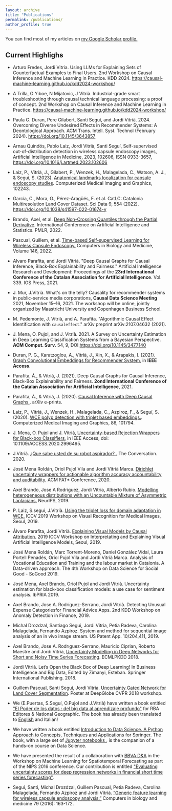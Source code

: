 ```yaml
---
layout: archive
title: "Publications"
permalink: /publications/
author_profile: true
---
```


You can find most of my articles on <u><a href="https://scholar.google.com/citations?user=BZfj2c8AAAAJ">my Google Scholar profile</a>.</u>

## Current Highlighs

+ Arturo Fredes, Jordi Vitria. Using LLMs for Explaining Sets of Counterfactual Examples to Final Users. 2nd Workshop on Causal Inference and Machine Learning in Practice. KDD 2024. https://causal-machine-learning.github.io/kdd2024-workshop/

+ A Trilla, O Yiboe, N Mijatovic, J Vitrià. Industrial-grade smart troubleshooting through causal technical language processing: a proof of concept. 2nd Workshop on Causal Inference and Machine Learning in Practice. https://causal-machine-learning.github.io/kdd2024-workshop/

+ Paula G. Duran, Pere Gilabert, Santi Seguí, and Jordi Vitrià. 2024. Overcoming Diverse Undesired Effects in Recommender Systems: A Deontological Approach. ACM Trans. Intell. Syst. Technol (February 2024). https://doi.org/10.1145/3643857
  
+ Arnau Quindós, Pablo Laiz, Jordi Vitrià, Santi Seguí, Self-supervised out-of-distribution detection in wireless capsule endoscopy images,
Artificial Intelligence in Medicine, 2023, 102606, ISSN 0933-3657, https://doi.org/10.1016/j.artmed.2023.102606

+ Laiz, P., Vitrià, J., Gilabert, P., Wenzek, H., Malagelada, C., Watson, A. J., & Seguí, S. (2023). <u><a href="https://doi.org/10.1016/j.compmedimag.2023.102243"> Anatomical landmarks localization for capsule endoscopy studies</a></u>. Computerized Medical Imaging and Graphics, 102243.

+ García, C., Mora, O., Pérez-Aragüés, F. et al. CatLC: Catalonia Multiresolution Land Cover Dataset. Sci Data 9, 554 (2022). https://doi.org/10.1038/s41597-022-01674-y

+ Brando, Axel, et al. <u><a href="https://proceedings.mlr.press/v151/brando22a.html"> Deep Non-Crossing Quantiles through the Partial Derivative</a></u>. International Conference on Artificial Intelligence and Statistics. PMLR, 2022.

+ Pascual, Guillem, et al. <u><a href="https://authors.elsevier.com/c/1f8F62OYd01i7"> Time-based Self-supervised Learning for Wireless Capsule Endoscopy.</a></u> Computers in Biology and Medicine, Volume 146, 2022.

+ Alvaro Parafita, and Jordi Vitrià. "Deep Causal Graphs for Causal Inference, Black-Box Explainability and Fairness." Artificial Intelligence Research and Development: Proceedings of the **23rd International Conference of the Catalan Association for Artificial Intelligence**. Vol. 339. IOS Press, 2021.

+ J. Mur, J.Vitrià. What's on the telly? Causality for recommender systems in public-service media
corporations, **Causal Data Science Meeting** 2021, November 15–16, 2021. The workshop will be online, jointly organized by Maastricht University and Copenhagen Business School.

+ M. Pedemonte, J. Vitrià, and A. Parafita. "Algorithmic Causal Effect Identification with `causaleffect`." arXiv preprint arXiv:2107.04632 (2021).

+ J. Mena, O. Pujol, and J. Vitrià. 2021. A Survey on Uncertainty Estimation in Deep Learning Classification Systems from a Bayesian Perspective. **ACM Comput. Surv.** 54, 9, DOI:https://doi.org/10.1145/3477140

+ Duran, P. G., Karatzoglou, A., Vitrià, J., Xin, X., & Arapakis, I. (2021). <u><a href="https://ieeexplore.ieee.org/stamp/stamp.jsp?tp=&arnumber=9481221">Graph Convolutional Embeddings for Recommender System</a></u>, in **IEEE Access**. 

+ Parafita, Á., & Vitrià, J. (2021). Deep Causal Graphs for Causal Inference, Black-Box Explainability and Fairness. **2ond International Conference of the Catalan Association for Artificial Intelligence**, 2021. 

+ Parafita, Á., & Vitrià, J. (2020). <u><a href="https://arxiv.org/abs/2006.08380">Causal Inference with Deep Causal Graphs</a>.</u>. arXiv e-prints.

+ Laiz, P., Vitrià, J., Wenzek, H., Malagelada, C., Azpiroz, F., & Seguí, S. (2020). <u><a href="https://www.sciencedirect.com/science/article/abs/pii/S0895611120300896">WCE polyp detection with triplet based embeddings</a>.</u>. Computerized Medical Imaging and Graphics, 86, 101794.

+ J. Mena, O. Pujol and J. Vitrià, <u><a href="https://ieeexplore.ieee.org/stamp/stamp.jsp?tp=&arnumber=9097854"> Uncertainty-based Rejection Wrappers for Black-box Classifiers</a>,</u> in IEEE Access, doi: 10.1109/ACCESS.2020.2996495.

+ J.Vitrià. <u><a href="https://theconversation.com/que-sabe-de-usted-su-robot-aspirador-129652">¿Que sabe usted de su robot aspirador? </a>.</u> The Conversation. 2020.

+ José Mena Roldán, Oriol Pujol Vila and Jordi Vitrià Marca. <u><a href="https://arxiv.org/abs/1912.12628">Dirichlet uncertainty wrappers for actionable algorithm accuracy accountability and auditability</a>.</u> ACM FAT* Conference, 2020. 

+ Axel Brando, Jose A Rodriguez, Jordi Vitria, Alberto Rubio. <u><a href="https://papers.nips.cc/paper/9087-modelling-heterogeneous-distributions-with-an-uncountable-mixture-of-asymmetric-laplacians.pdf">Modelling heterogeneous distributions with an Uncountable Mixture of Asymmetric Laplacians</a>.</u> NeurIPS, 2019.

+ P. Laiz, S.seguí, J.Vitrià. <u><a href="http://openaccess.thecvf.com/content_ICCVW_2019/papers/VRMI/Laiz_Using_the_Triplet_Loss_for_Domain_Adaptation_in_WCE_ICCVW_2019_paper.pdf"> Using the triplet loss for domain adaptation in WCE</a>.</u> ICCV 2019 Workshop on Visual Recognition for Medical Images, Seoul, 2019.

+ Álvaro Parafita, Jordi Vitrià. <u><a href="https://arxiv.org/abs/1909.08891">Explaining Visual Models by Causal Attribution</a>.</u> 2019 ICCV Workshop on Interpretating and Explaining Visual Artificial Intelligence Models, Seoul, 2019.

+ José Mena Roldán, Marc Torrent-Moreno, Daniel González Vidal, Laura Portell Penadés, Oriol Pujol Vila and Jordi Vitrià Marca. Analysis of Vocational Education and Training and the labour market in Catalonia. A Data-driven approach.
The 4th Workshop on Data Science for Social Good - SoGood 2019.

+ José Mena, Axel Brando, Oriol Pujol and Jordi Vitrià. Uncertainty estimation for black-box classification models: a use case for sentiment analysis. IbPRIA 2019. 

+ Axel Brando, Jose A. Rodríguez-Serrano, Jordi Vitrià. Detecting Unusual Expense Categoriesfor Financial Advice Apps. 2nd KDD Workshop on Anomaly Detection in Finance, 2019.

+ Michal Drozdzal, Santiago Segui, Jordi Vitria, Petia Radeva, Carolina Malagelada, Fernando Azpiroz. System and method for sequential image analysis of an in vivo image stream. US Patent App. 10/204,411, 2019.

+ Axel Brando, Jose A. Rodrıguez-Serrano, Mauricio Ciprian, Roberto Maestre and Jordi Vitrià, <u><a href="https://arxiv.org/pdf/1807.09011.pdf"> Uncertainty Modelling in Deep Networks for Short and Noisy Time Series Forecasting</a></u>. ECMLPKDD 2018. 

+ Jordi Vitrià. Let’s Open the Black Box of Deep Learning! In Business Intelligence and Big Data, Edited by Zimanyi, Esteban. Springer International Publishing. 2018.

+ Guillem Pascual, Santi Seguí, Jordi Vitria. <u><a href="https://arxiv.org/abs/1805.11348">Uncertainty Gated Network for Land Cover Segmentation</a></u>. Poster at DeepGlobe CVPR 2018 workshop. 

+ We (E.Puertas, S.Seguí, O.Pujol and J.Vitrià) have written a book entitled <u><a href="https://tienda.rbacoleccionables.com/mundo-matematico-ng-2016-050.html">"El Poder de los datos : del big data al aprendizaje profundo"</a></u> for RBA Editores & National Geographic. The book has already been translated to <u><a href="http://www.ourmathematicalworld.co.uk/#issues">English</a></u> and Italian!

+ We have written a book entitled <u><a href="http://www.springer.com/us/book/9783319500164">Introduction to Data Science. A Python Approach to Concepts, Techniques and Applications</a></u> for Springer. The book, with a large set of <u><a href="https://github.com/DataScienceUB/introduction-datascience-python-book"> Jupyter notebooks </a></u>, is the companion of a hands-on course on Data Science. 

+ We have presented the result of a collaboration with <u><a href="https://www.bbvadata.com/">BBVA D&A</a></u> in the Workshop on Machine Learning for Spatiotemporal Forecasting as part of the NIPS 2016 conference. Our contribution is entitled <u><a href="https://www.bbvadata.com/there-is-no-such-thing-as-a-certain-prediction/"> "Evaluating uncertainty scores for deep regression networks in financial short time series forecasting"</a></u>.

+ Seguí, Santi, Michal Drozdzal, Guillem Pascual, Petia Radeva, Carolina Malagelada, Fernando Azpiroz and Jordi Vitrià. <u><a href="https://arxiv.org/abs/1607.07604">“Generic feature learning for wireless capsule endoscopy analysis.”</a></u> Computers in biology and medicine 79 (2016): 163-172. 





<!---
{% if author.googlescholar %}
  You can also find my articles on <u><a href="{{author.googlescholar}}">my Google Scholar profile</a>.</u>
{% endif %}

{% include base_path %}

{% for post in site.publications reversed %}
  {% include archive-single.html %}
{% endfor %}
-->
